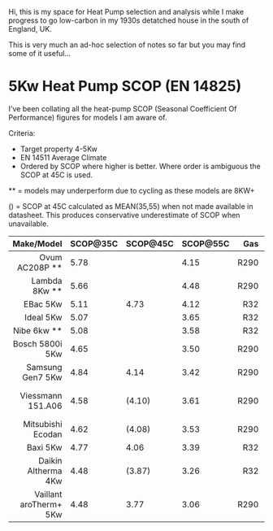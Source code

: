 Hi, this is my space for Heat Pump selection and analysis while I make progress to go low-carbon in my 1930s detatched house 
in the south of England, UK.

This is very much an ad-hoc selection of notes so far but you may find some of it useful...

# 5Kw Heat Pump SCOP (EN 14825)
I've been collating all the heat-pump SCOP (Seasonal Coefficient Of Performance) figures for models I am aware of.

Criteria:
- Target property 4-5Kw
- EN 14511 Average Climate
- Ordered by SCOP where higher is better. Where order is ambiguous the SCOP at 45C is used.

** = models may underperform due to cycling as these models are 8KW+

() = SCOP at 45C calculated as MEAN(35,55) when not made available in datasheet.
 This produces conservative underestimate of SCOP when unavailable.

| Make/Model              | SCOP@35C | SCOP@45C | SCOP@55C | Gas  | Comment              | Site/Datasheet |
| ----------------------: | :------- | :------- | :------- | ---: | -------              | --- |
| Ovum AC208P **          | 5.78     |          | 4.15     | R290 |                      | [site](https://www.ovum.at/en/produkte/luft-die-koenigsklasse/) [datasheet](https://www.ovum.at/wp-content/uploads/2023/10/ACP_Datenblatt_alle_Web_230928.pdf) |
| Lambda 8Kw **           | 5.66     |          | 4.48     | R290 |                      | [size](https://lambda-wp.at/luft-waermepumpen/) [datasheet](https://assets-global.website-files.com/643186efcbc3b72e2a4f6db8/65acf5477b9a14bfd7615549_Scheda%20Tecnica.pdf)|
| EBac 5Kw                | 5.11     |  4.73    | 4.12     | R32  |                      | [datasheet](https://ebac-serverless.files.svdcdn.com/production/default/EBA%E2%80%A2230341_AIR-SOURCE-HEAT-PUMP-E-BROCHURE_HOT-WATER-CYLINDER.pdf?dm=1695277753) |
| Ideal 5Kw               | 5.07     |          | 3.65     | R32  |                      | [site](https://idealtouch.co.uk.idealboilers.com/products/logic-air-heat-pump-3) |
| Nibe 6kw **             | 5.08     |          | 3.58     | R32  |                      | [site](https://assetstore.nibe.se/hcms/v2.3/entity/document/874828/storage/ODc0ODI4LzAvbWFzdGVy) |
| Bosch 5800i 5Kw         | 4.65     |          | 3.50     | R290 |                      | [site](https://www.worcester-bosch.co.uk/products/heat-pumps/directory/compress-5800i-aw) |
| Samsung Gen7 5Kw        | 4.84     |  4.14    | 3.42     | R290 |                      | [datasheet](https://midsummerwholesale.co.uk/pdfs/samsung-gen-7-r290-datasheet.pdf) |
| Viessmann 151.A06       | 4.58     | (4.10)   | 3.61     | R290 | [TBC] 3.61 is-at 55? | [datasheet](https://viessmanndirect.co.uk/files//7a81a248-e65a-4fcf-8735-e4a33fa33fe4/Energy%20Consumption%20Datasheet.pdf) |
| Mitsubishi Ecodan       | 4.62     | (4.08)   | 3.53     | R290 |                      | [site](https://library.mitsubishielectric.co.uk/pdf/book/EcodanR290Outdoor1#page-1) |
| Baxi  5Kw               | 4.77     |  4.06    | 3.39     | R32  |                      | [site](https://www.baxi.co.uk/new-build/products/air-source-heat-pumps/baxi-assure-hp50-ashp) |
| Daikin Altherma 4Kw     | 4.48     | (3.87)   | 3.26     | R32  |                      | [site](https://www.daikin.co.uk/en_gb/products/product.table.html/EDLA04-08E3V3.html) |
| Vaillant aroTherm+ 5Kw  | 4.48     |  3.77    | 3.06     | R290 |                      | [datasheet](https://professional.vaillant.co.uk/downloads/aproducts/renewables-1/arotherm-plus/arotherm-plus-spec-sheet-1892564.pdf) |
